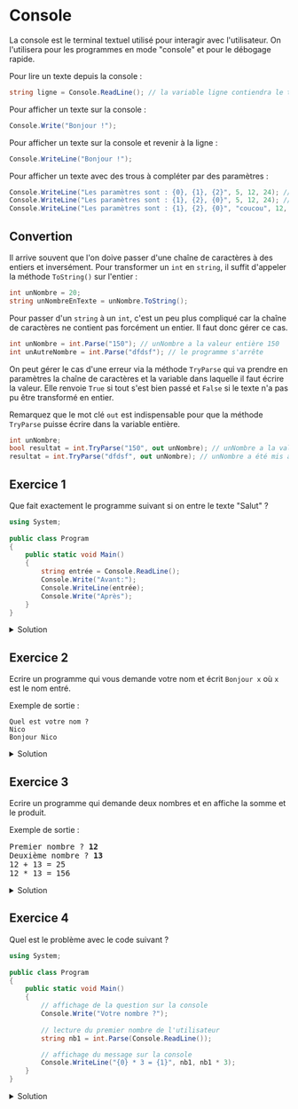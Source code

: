 # Console

La console est le terminal textuel utilisé pour interagir avec l'utilisateur. On l'utilisera pour les programmes en mode "console" et pour le débogage rapide.

Pour lire un texte depuis la console :
```csharp
string ligne = Console.ReadLine(); // la variable ligne contiendra le texte lu sur la console
```

Pour afficher un texte sur la console :
```csharp
Console.Write("Bonjour !");
```

Pour afficher un texte sur la console et revenir à la ligne :
```csharp
Console.WriteLine("Bonjour !");
```

Pour afficher un texte avec des trous à compléter par des paramètres :
```csharp
Console.WriteLine("Les paramètres sont : {0}, {1}, {2}", 5, 12, 24); // affichera "Les paramètres sont : 5, 12, 24"
Console.WriteLine("Les paramètres sont : {1}, {2}, {0}", 5, 12, 24); // affichera "Les paramètres sont : 12, 24, 5"
Console.WriteLine("Les paramètres sont : {1}, {2}, {0}", "coucou", 12, "hello"); // affichera "Les paramètres sont : 12, hello, coucou"
```

## Convertion

Il arrive souvent que l'on doive passer d'une chaîne de caractères à des entiers et inversément. Pour transformer un ```int``` en ```string```, il suffit d'appeler la méthode ```ToString()``` sur l'entier :

```csharp
int unNombre = 20;
string unNombreEnTexte = unNombre.ToString();
```

Pour passer d'un ```string``` à un ```int```, c'est un peu plus compliqué car la chaîne de caractères ne contient pas forcément un entier. Il faut donc gérer ce cas.

```csharp
int unNombre = int.Parse("150"); // unNombre a la valeur entière 150
int unAutreNombre = int.Parse("dfdsf"); // le programme s'arrête
```

On peut gérer le cas d'une erreur via la méthode ```TryParse``` qui va prendre en paramètres la chaîne de caractères et la variable dans laquelle il faut écrire la valeur. Elle renvoie ```True``` si tout s'est bien passé et ```False``` si le texte n'a pas pu être transformé en entier. 

Remarquez que le mot clé ```out``` est indispensable pour que la méthode ```TryParse``` puisse écrire dans la variable entière.

```csharp
int unNombre;
bool resultat = int.TryParse("150", out unNombre); // unNombre a la valeur entière 150 et resultat vaut True
resultat = int.TryParse("dfdsf", out unNombre); // unNombre a été mis à 0 et resultat vaut False
```

## Exercice 1

Que fait exactement le programme suivant si on entre le texte "Salut" ? 

```csharp
using System;
					
public class Program
{
	public static void Main()
	{
		string entrée = Console.ReadLine();	
		Console.Write("Avant:");
		Console.WriteLine(entrée);
		Console.Write("Après");
	}
}
```

<details>
	<summary>Solution</summary>

> Si on a entré le texte "Salut" alors cela affichera :
> 
> ```
> Avant:Salut
> Après
> ```

```csharp
using System;
					
public class Program
{
	public static void Main()
	{
		// Le programme va attendre qu'on entre un texte et qu'on revienne à la ligne. 
		// Le texte lu est alors assigné dans la variable nommée *entrée* qui est de type string (chaîne de caractères)
		string entrée = Console.ReadLine();
	
		// On affiche le texte Avant: sans revenir à la ligne
		Console.Write("Avant:");
	
		// On affiche le texte lu par le ReadLine() et on revient à la ligne.
		Console.WriteLine(entrée);

		// On affiche le texte Après
		Console.Write("Après");
	}
}
```
	
</details>

## Exercice 2

Ecrire un programme qui vous demande votre nom et écrit ```Bonjour x``` où ```x``` est le nom entré.

Exemple de sortie :
```
Quel est votre nom ?
Nico
Bonjour Nico
```

<details>
	<summary>Solution</summary>

```csharp
using System;
					
public class Program
{
	public static void Main()
	{
		// affichage de la question sur la console
		Console.WriteLine("Quel est votre nom ?");
		
		// lecture du nom de l'utilisateur 
		string nom = Console.ReadLine();

		// affichage du message sur la console
		Console.WriteLine("Bonjour {0}", nom);
	}
}
```
</details>

## Exercice 3

Ecrire un programme qui demande deux nombres et en affiche la somme et le produit.

Exemple de sortie :
<pre>
Premier nombre ? <b>12</b>
Deuxième nombre ? <b>13</b>
12 + 13 = 25
12 * 13 = 156
</pre>

<details>
	<summary>Solution</summary>

```csharp
using System;
					
public class Program
{
	public static void Main()
	{
		// affichage de la question sur la console
		Console.Write("Premier nombre ?");
		
		// lecture du premier nombre de l'utilisateur 
		int nb1 = int.Parse(Console.ReadLine());

		// affichage de la question sur la console
		Console.Write("Deuxième nombre ?");
		
		// lecture du deuxième nombre de l'utilisateur 
		int nb2 = int.Parse(Console.ReadLine());

		// affichage du message sur la console
		Console.WriteLine("{0} + {1} = {2}", nb1, nb2, nb1 + nb2);

		// affichage du message sur la console
		Console.WriteLine("{0} * {1} = {2}", nb1, nb2, nb1 * nb2);
	}
}
```
</details>

## Exercice 4

Quel est le problème avec le code suivant ?

```csharp
using System;
					
public class Program
{
	public static void Main()
	{
		// affichage de la question sur la console
		Console.Write("Votre nombre ?");
		
		// lecture du premier nombre de l'utilisateur 
		string nb1 = int.Parse(Console.ReadLine());

		// affichage du message sur la console
		Console.WriteLine("{0} * 3 = {1}", nb1, nb1 * 3);
	}
}
```

<details>
	<summary>Solution</summary>

```csharp
using System;
					
public class Program
{
	public static void Main()
	{
		Console.Write("Votre nombre ?");
		
		// /------- on essaie de mettre un entier dans un string
		// |        et le compilateur n'aime pas ça. 
		// |       Il faut changer le string en int :      
		// v       int nb1 = int.Parse(Console.ReadLine());      
		string nb1 = int.Parse(Console.ReadLine());

		Console.WriteLine("{0} * 3 = {1}", nb1, nb1 * 3);
	}
}
```
</details>
